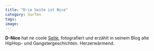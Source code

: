 ```yaml
---
title: "D-ie Seite ist Nice"
category: Surfen
tags: 
image: 
---
```


**D-Nice** hat ne coole [Seite](http://www.d-nice.com/), fotografiert und erzählt in seinem Blog alte HipHop- und Gangstergeschichten. Herzerwärmend.

